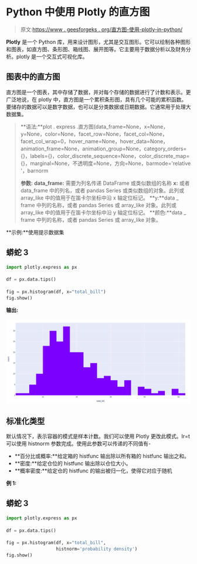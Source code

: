 # Python 中使用 Plotly 的直方图

> 原文:[https://www . geesforgeks . org/直方图-使用-plotly-in-python/](https://www.geeksforgeeks.org/histogram-using-plotly-in-python/)

**Plotly** 是一个 Python 库，用来设计图形，尤其是交互图形。它可以绘制各种图形和图表，如直方图、条形图、箱线图、展开图等。它主要用于数据分析以及财务分析。plotly 是一个交互式可视化库。

## 图表中的直方图

直方图是一个图表，其中存储了数据，并对每个存储的数据进行了计数和表示。更广泛地说，在 plotly 中，直方图是一个累积条形图，具有几个可能的累积函数。要储存的数据可以是数字数据，也可以是分类数据或日期数据。它通常用于处理大数据集。

> **语法:**plot . express .直方图(data_frame=None，x=None，y=None，color=None，facet_row=None，facet_col=None，facet_col_wrap=0，hover_name=None，hover_data=None，animation_frame=None，animation_group=None，category_orders={}，labels={}，color_discrete_sequence=None，color_discrete_map={}，marginal=None，不透明度=None，方向=None，barmode='relative '，barnorm
> 
> **参数:**
> **data_frame:** 需要为列名传递 DataFrame 或类似数组的名称
> **x:** 或者 data_frame 中的列名，或者 pandas Series 或类似数组的对象。此列或 array_like 中的值用于在笛卡尔坐标中沿 x 轴定位标记。
> **y:**data _ frame 中列的名称，或者 pandas Series 或 array_like 对象。此列或 array_like 中的值用于在笛卡尔坐标中沿 y 轴定位标记。
> **颜色:**data _ frame 中列的名称，或者 pandas Series 或 array_like 对象。

**示例:**使用提示数据集

## 蟒蛇 3

```py
import plotly.express as px

df = px.data.tips()

fig = px.histogram(df, x="total_bill")
fig.show()
```

**输出:**

![](img/ad9d3ed994dcf2ceeaa9e8cbfd5ff1d9.png)

## 标准化类型

默认情况下，表示容器的模式是样本计数。我们可以使用 Plotly 更改此模式。Ir=t 可以使用 histnorm 参数完成。使用此参数可以传递的不同值有-

*   **百分比或概率:**给定箱的 histfunc 输出除以所有箱的 histfunc 输出之和。
*   **密度:**给定仓位的 histfunc 输出除以仓位大小。
*   **概率密度:**给定仓的 histfunc 的输出被归一化，使得它对应于随机

**例 1:**

## 蟒蛇 3

```py
import plotly.express as px

df = px.data.tips()

fig = px.histogram(df, x="total_bill",
                   histnorm='probability density')
fig.show()
```